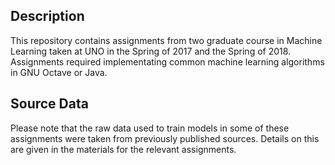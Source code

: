 ## Description
This repository contains assignments from two graduate course in Machine Learning taken at UNO in the Spring of 2017 and the Spring of 2018. Assignments required implementating common machine learning algorithms in GNU Octave or Java. 

## Source Data
Please note that the raw data used to train models in some of these assignments were taken from previously published sources. Details on this are given in the materials for the relevant assignments. 

